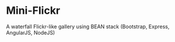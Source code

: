 # Mini-Flickr
A waterfall Flickr-like gallery using BEAN stack (Bootstrap, Express, AngularJS, NodeJS)
